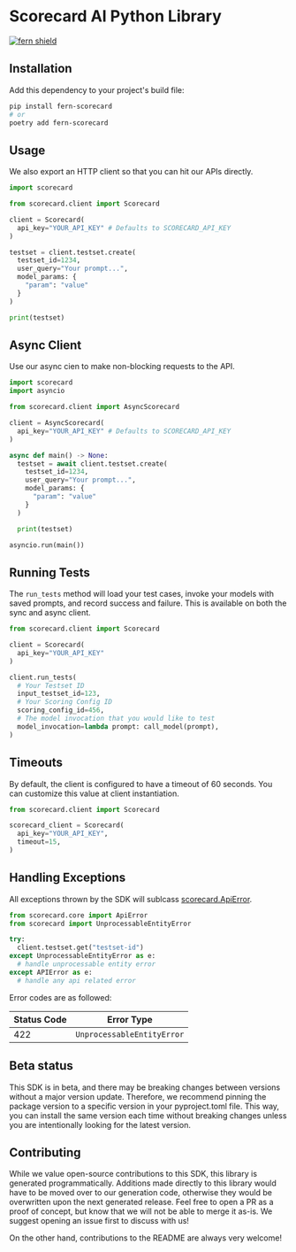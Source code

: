 # Scorecard AI Python Library

[![fern shield](https://img.shields.io/badge/%F0%9F%8C%BF-SDK%20generated%20by%20Fern-brightgreen)](https://github.com/fern-api/fern)

## Installation

Add this dependency to your project's build file:

```bash
pip install fern-scorecard
# or
poetry add fern-scorecard
```

## Usage
We also export an HTTP client so that you can hit our APIs 
directly.

```python
import scorecard

from scorecard.client import Scorecard

client = Scorecard(
  api_key="YOUR_API_KEY" # Defaults to SCORECARD_API_KEY
)

testset = client.testset.create(
  testset_id=1234, 
  user_query="Your prompt...", 
  model_params: {
    "param": "value"
  }
)

print(testset)
```

## Async Client
Use our async cien to make non-blocking requests to the API. 

```python
import scorecard
import asyncio

from scorecard.client import AsyncScorecard

client = AsyncScorecard(
  api_key="YOUR_API_KEY" # Defaults to SCORECARD_API_KEY
)

async def main() -> None:
  testset = await client.testset.create(
    testset_id=1234, 
    user_query="Your prompt...", 
    model_params: {
      "param": "value"
    }
  )

  print(testset)

asyncio.run(main())
```

## Running Tests
The `run_tests` method will load your test cases, 
invoke your models with saved prompts, and record success and failure. This is 
available on both the sync and async client.  

```python 
from scorecard.client import Scorecard

client = Scorecard(
  api_key="YOUR_API_KEY"
)

client.run_tests(
  # Your Testset ID 
  input_testset_id=123,
  # Your Scoring Config ID
  scoring_config_id=456,
  # The model invocation that you would like to test
  model_invocation=lambda prompt: call_model(prompt),
)
```

## Timeouts
By default, the client is configured to have a timeout of 60 seconds. You can customize this value at client instantiation. 

```python
from scorecard.client import Scorecard

scorecard_client = Scorecard(
  api_key="YOUR_API_KEY",
  timeout=15,
)
```

## Handling Exceptions
All exceptions thrown by the SDK will sublcass [scorecard.ApiError](./src/scorecard/core/api_error.py). 

```python
from scorecard.core import ApiError
from scorecard import UnprocessableEntityError

try:
  client.testset.get("testset-id")
except UnprocessableEntityError as e: 
  # handle unprocessable entity error
except APIError as e:  
  # handle any api related error
```

Error codes are as followed:

| Status Code | Error Type                 |
| ----------- | -------------------------- |
| 422         | `UnprocessableEntityError` |

## Beta status

This SDK is in beta, and there may be breaking changes between versions without a major version update. Therefore, we recommend pinning the package version to a specific version in your pyproject.toml file. This way, you can install the same version each time without breaking changes unless you are intentionally looking for the latest version.

## Contributing

While we value open-source contributions to this SDK, this library is generated programmatically. Additions made directly to this library would have to be moved over to our generation code, otherwise they would be overwritten upon the next generated release. Feel free to open a PR as a proof of concept, but know that we will not be able to merge it as-is. We suggest opening an issue first to discuss with us!

On the other hand, contributions to the README are always very welcome!
